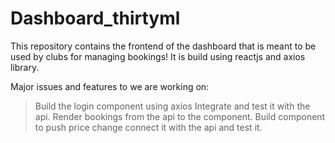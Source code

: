 # Dashboard_thirtyml

This repository contains the frontend of the dashboard that is meant to be used by clubs for managing bookings!
It is build using reactjs and axios library.

Major issues and features to we are working on:

> Build the login component using axios
> Integrate and test it with the api.
> Render bookings from the api to the component.
> Build component to push price change
> connect it with the api and test it.


